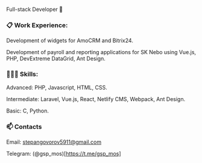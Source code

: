 Full-stack Developer 👋

### 📋 Work Experience:
Development of widgets for AmoCRM and Bitrix24.

Development of payroll and reporting applications for SK Nebo using Vue.js, PHP, DevExtreme DataGrid, Ant Design.

### 👨🏻‍💻 Skills:
Advanced: PHP, Javascript,  HTML, CSS.

Intermediate: Laravel, Vue.js, React, Netlify CMS,  Webpack, Ant Design.

Basic: C, Python.

### 📫 Contacts
Email: stepangovorov5911@gmail.com

Telegram: (@gsp_mos)[https://t.me/gsp_mos]
